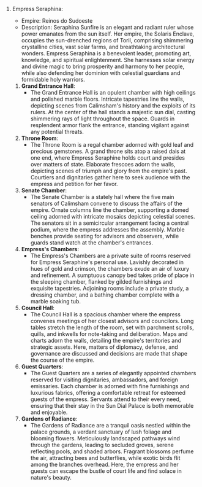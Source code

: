 1. Empress Seraphina:
    
    - Empire: Reinos do Sudoeste
    - Description: Seraphina Sunfire is an elegant and radiant ruler whose power emanates from the sun itself. Her empire, the Solaris Enclave, occupies the sun-drenched regions of Toril, comprising shimmering crystalline cities, vast solar farms, and breathtaking architectural wonders. Empress Seraphina is a benevolent leader, promoting art, knowledge, and spiritual enlightenment. She harnesses solar energy and divine magic to bring prosperity and harmony to her people, while also defending her dominion with celestial guardians and formidable holy warriors.
    
      
    
    1. **Grand Entrance Hall**:
        - The Grand Entrance Hall is an opulent chamber with high ceilings and polished marble floors. Intricate tapestries line the walls, depicting scenes from Calimsham's history and the exploits of its rulers. At the center of the hall stands a majestic sun dial, casting shimmering rays of light throughout the space. Guards in resplendent armor flank the entrance, standing vigilant against any potential threats.
    2. **Throne Room**:
        - The Throne Room is a regal chamber adorned with gold leaf and precious gemstones. A grand throne sits atop a raised dais at one end, where Empress Seraphine holds court and presides over matters of state. Elaborate frescoes adorn the walls, depicting scenes of triumph and glory from the empire's past. Courtiers and dignitaries gather here to seek audience with the empress and petition for her favor.
    3. **Senate Chamber**:
        - The Senate Chamber is a stately hall where the five main senators of Calimsham convene to discuss the affairs of the empire. Ornate columns line the chamber, supporting a domed ceiling adorned with intricate mosaics depicting celestial scenes. The senators sit in a semicircular arrangement facing a central podium, where the empress addresses the assembly. Marble benches provide seating for advisors and observers, while guards stand watch at the chamber's entrances.
    4. **Empress's Chambers**:
        - The Empress's Chambers are a private suite of rooms reserved for Empress Seraphine's personal use. Lavishly decorated in hues of gold and crimson, the chambers exude an air of luxury and refinement. A sumptuous canopy bed takes pride of place in the sleeping chamber, flanked by gilded furnishings and exquisite tapestries. Adjoining rooms include a private study, a dressing chamber, and a bathing chamber complete with a marble soaking tub.
    5. **Council Hall**:
        - The Council Hall is a spacious chamber where the empress convenes meetings of her closest advisors and councilors. Long tables stretch the length of the room, set with parchment scrolls, quills, and inkwells for note-taking and deliberation. Maps and charts adorn the walls, detailing the empire's territories and strategic assets. Here, matters of diplomacy, defense, and governance are discussed and decisions are made that shape the course of the empire.
    6. **Guest Quarters**:
        - The Guest Quarters are a series of elegantly appointed chambers reserved for visiting dignitaries, ambassadors, and foreign emissaries. Each chamber is adorned with fine furnishings and luxurious fabrics, offering a comfortable retreat for esteemed guests of the empress. Servants attend to their every need, ensuring that their stay in the Sun Dial Palace is both memorable and enjoyable.
    7. **Gardens of Radiance**:
        - The Gardens of Radiance are a tranquil oasis nestled within the palace grounds, a verdant sanctuary of lush foliage and blooming flowers. Meticulously landscaped pathways wind through the gardens, leading to secluded groves, serene reflecting pools, and shaded arbors. Fragrant blossoms perfume the air, attracting bees and butterflies, while exotic birds flit among the branches overhead. Here, the empress and her guests can escape the bustle of court life and find solace in nature's beauty.